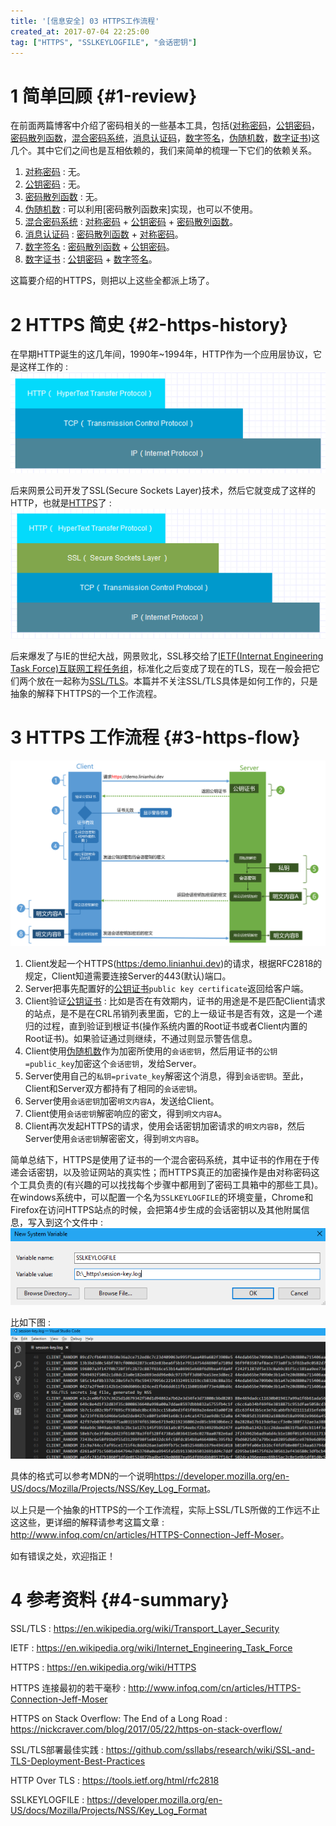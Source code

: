 ```yaml
---
title: '[信息安全] 03 HTTPS工作流程'
created_at: 2017-07-04 22:25:00
tag: ["HTTPS", "SSLKEYLOGFILE", "会话密钥"]
---
```


# 1 简单回顾 {#1-review}

在前面两篇博客中介绍了密码相关的一些基本工具，包括([对称密码]，[公钥密码]，[密码散列函数]，[混合密码系统]，[消息认证码]，[数字签名]，[伪随机数]，[数字证书])这几个。其中它们之间也是互相依赖的，我们来简单的梳理一下它们的依赖关系。

1. [对称密码] : 无。
2. [公钥密码] : 无。
3. [密码散列函数] : 无。
4. [伪随机数] : 可以利用[密码散列函数来]实现，也可以不使用。
5. [混合密码系统] : [对称密码] + [公钥密码] + [密码散列函数]。
6. [消息认证码] : [密码散列函数] + [对称密码]。
7. [数字签名] : [密码散列函数] + [公钥密码]。
8. [数字证书] : [公钥密码] + [数字签名]。

这篇要介绍的HTTPS，则把以上这些全都派上场了。

# 2 HTTPS 简史 {#2-https-history}

在早期HTTP诞生的这几年间，1990年~1994年，HTTP作为一个应用层协议，它是这样工作的 :  
![HTTP](http.png)

后来网景公司开发了SSL(Secure Sockets Layer)技术，然后它就变成了这样的HTTP，也就是[HTTPS](https://en.wikipedia.org/wiki/HTTPS)了 :  
![HTTPS](https.png)

后来爆发了与IE的世纪大战，网景败北，SSL移交给了[IETF(Internat Engineering Task Force)互联网工程任务组](https://en.wikipedia.org/wiki/Transport_Layer_Security)，标准化之后变成了现在的TLS，现在一般会把它们两个放在一起称为[SSL/TLS](https://en.wikipedia.org/wiki/Transport_Layer_Security)。本篇并不关注SSL/TLS具体是如何工作的，只是抽象的解释下HTTPS的一个工作流程。

# 3 HTTPS 工作流程 {#3-https-flow}

![HTTPS 工作流程](https-flow.png)

1. Client发起一个HTTPS(<https:/demo.linianhui.dev>)的请求，根据RFC2818的规定，Client知道需要连接Server的443(默认)端口。
2. Server把事先配置好的[公钥证书]`public key certificate`返回给客户端。
3. Client验证[公钥证书] :  比如是否在有效期内，证书的用途是不是匹配Client请求的站点，是不是在CRL吊销列表里面，它的上一级证书是否有效，这是一个递归的过程，直到验证到根证书(操作系统内置的Root证书或者Client内置的Root证书)。如果验证通过则继续，不通过则显示警告信息。
4. Client使用[伪随机数]作为加密所使用的`会话密钥`，然后用证书的`公钥=public_key`加密这个`会话密钥`，发给Server。
5. Server使用自己的`私钥=private_key`解密这个消息，得到`会话密钥`。至此，Client和Server双方都持有了相同的`会话密钥`。
6. Server使用`会话密钥`加密`明文内容A`，发送给Client。
7. Client使用`会话密钥`解密响应的密文，得到`明文内容A`。
8. Client再次发起HTTPS的请求，使用会话密钥加密请求的`明文内容B`，然后Server使用`会话密钥`解密密文，得到`明文内容B`。

简单总结下，HTTPS是使用了证书的一个混合密码系统，其中证书的作用在于传递会话密钥，以及验证网站的真实性；而HTTPS真正的加密操作是由对称密码这个工具负责的(有兴趣的可以找找每个步骤中都用到了密码工具箱中的那些工具)。在windows系统中，可以配置一个名为`SSLKEYLOGFILE`的环境变量，Chrome和Firefox在访问HTTPS站点的时候，会把第4步生成的会话密钥以及其他附属信息，写入到这个文件中 :  
![会话密钥环境变量 SSLKEYLOGFILE](SSLKEYLOGFILE.png)

比如下图 :  
![会话密钥日志](session-key-log.png)

具体的格式可以参考MDN的一个说明<https://developer.mozilla.org/en-US/docs/Mozilla/Projects/NSS/Key_Log_Format>。

以上只是一个抽象的HTTPS的一个工作流程，实际上SSL/TLS所做的工作远不止这这些，更详细的解释请参考这篇文章 : <http://www.infoq.com/cn/articles/HTTPS-Connection-Jeff-Moser>。

如有错误之处，欢迎指正！

# 4 参考资料 {#4-summary}

SSL/TLS :  https://en.wikipedia.org/wiki/Transport_Layer_Security

IETF :  https://en.wikipedia.org/wiki/Internet_Engineering_Task_Force

HTTPS :  https://en.wikipedia.org/wiki/HTTPS

HTTPS 连接最初的若干毫秒 :  http://www.infoq.com/cn/articles/HTTPS-Connection-Jeff-Moser

HTTPS on Stack Overflow: The End of a Long Road :  https://nickcraver.com/blog/2017/05/22/https-on-stack-overflow/

SSL/TLS部署最佳实践 :  https://github.com/ssllabs/research/wiki/SSL-and-TLS-Deployment-Best-Practices

HTTP Over TLS :  https://tools.ietf.org/html/rfc2818

SSLKEYLOGFILE :  https://developer.mozilla.org/en-US/docs/Mozilla/Projects/NSS/Key_Log_Format



[对称密码]:../01-cryptography-toolbox-1/#1-symmetric-cryptography
[公钥密码]:../01-cryptography-toolbox-1/#2-asymmetric-cryptography
[密码散列函数]:../01-cryptography-toolbox-1/#3-cryptographic-hash-function
[消息认证码]:../01-cryptography-toolbox-1/#4-message-authentication-code
[数字签名]:../01-cryptography-toolbox-1/#5-digital-signature
[上篇的数字签名遗留的问题]:../01-cryptography-toolbox-1/#5-3-leftover-problem
[伪随机数]:../02-cryptography-toolbox-2/#1-pseudo-random-number
[混合密码系统]:../02-cryptography-toolbox-2/#2-hybrid-cryptosystem
[数字证书]:../02-cryptography-toolbox-2/#3-certificate
[公钥证书]:../02-cryptography-toolbox-2/#3-2-public-key-certificate
